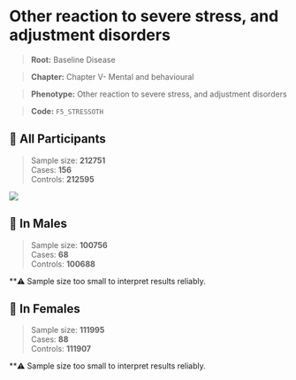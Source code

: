 # Other reaction to severe stress, and adjustment disorders

> **Root:** Baseline Disease  

> **Chapter:** Chapter V- Mental and behavioural  

> **Phenotype:** Other reaction to severe stress, and adjustment disorders  

> **Code:** `F5_STRESSOTH`

## 🧪 All Participants  
> Sample size: **212751**  
> Cases: **156**  
> Controls: **212595**
<img src="/Disease/Figures/ALL/Baseline/F5_STRESSOTH.png"/>
<CsvTable src="/Disease_Data/ALL/Baseline/LG_F5_STRESSOTH.csv" label="🔍 View full results" />

## 👨 In Males  
> Sample size: **100756**  
> Cases: **68**  
> Controls: **100688**

**⚠️ Sample size too small to interpret results reliably.

## 👩 In Females  
> Sample size: **111995**  
> Cases: **88**  
> Controls: **111907**

**⚠️ Sample size too small to interpret results reliably.
